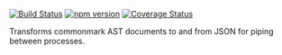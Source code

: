 [![Build Status](https://travis-ci.org/mkdoc/mkast.svg?v=3)](https://travis-ci.org/mkdoc/mkast)
[![npm version](http://img.shields.io/npm/v/mkast.svg?v=3)](https://npmjs.org/package/mkast)
[![Coverage Status](https://coveralls.io/repos/mkdoc/mkast/badge.svg?branch=master&service=github&v=3)](https://coveralls.io/github/mkdoc/mkast?branch=master)

Transforms commonmark AST documents to and from JSON for piping between processes.
